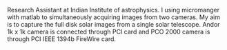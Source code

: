 Research Assistant at Indian Institute of astrophysics. I using micromanger with matlab to simultaneously acquiring images from two cameras. My aim is to capture the full disk solar images from a single solar telescope. Andor 1k x 1k camera is connected through PCI card and PCO 2000 camera is through PCI IEEE 1394b FireWire card.
